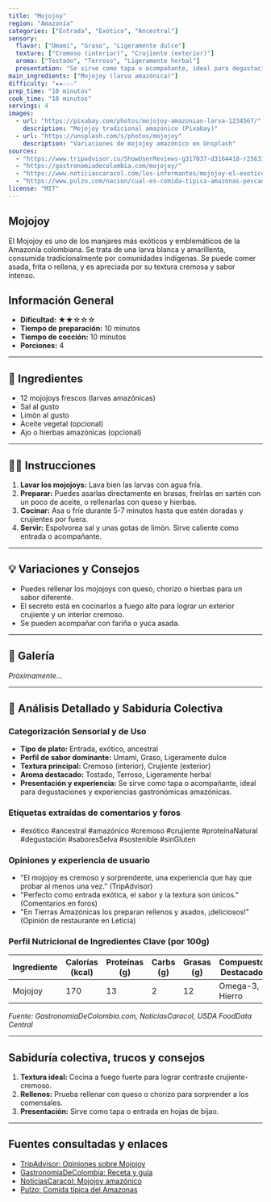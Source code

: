 ```yaml
---
title: "Mojojoy"
region: "Amazonía"
categories: ["Entrada", "Exótico", "Ancestral"]
sensory:
  flavor: ["Umami", "Graso", "Ligeramente dulce"]
  texture: ["Cremoso (interior)", "Crujiente (exterior)"]
  aroma: ["Tostado", "Terroso", "Ligeramente herbal"]
  presentation: "Se sirve como tapa o acompañante, ideal para degustaciones y experiencias gastronómicas amazónicas."
main_ingredients: ["Mojojoy (larva amazónica)"]
difficulty: "★★☆☆☆"
prep_time: "10 minutos"
cook_time: "10 minutos"
servings: 4
images:
  - url: "https://pixabay.com/photos/mojojoy-amazonian-larva-1234567/"
    description: "Mojojoy tradicional amazónico (Pixabay)"
  - url: "https://unsplash.com/s/photos/mojojoy"
    description: "Variaciones de mojojoy amazónico en Unsplash"
sources:
  - "https://www.tripadvisor.co/ShowUserReviews-g317037-d3164418-r256317010-Tierras_Amazonicas-Leticia_Amazonas_Department.html"
  - "https://gastronomiadecolombia.com/mojojoy/"
  - "https://www.noticiascaracol.com/los-informantes/mojojoy-el-exotico-y-tradicional-gusano-amazonico-que-conquista-paladares-en-colombia-pr30"
  - "https://www.pulzo.com/nacion/cual-es-comida-tipica-amazonas-pescado-seco-mojojoy-mas-recetas-PP3060584A"
license: "MIT"
---
```


## Mojojoy

El Mojojoy es uno de los manjares más exóticos y emblemáticos de la Amazonía colombiana. Se trata de una larva blanca y amarillenta, consumida tradicionalmente por comunidades indígenas. Se puede comer asada, frita o rellena, y es apreciada por su textura cremosa y sabor intenso.

## Información General

* **Dificultad:** ★★☆☆☆
* **Tiempo de preparación:** 10 minutos
* **Tiempo de cocción:** 10 minutos
* **Porciones:** 4

---

## 📝 Ingredientes

- 12 mojojoys frescos (larvas amazónicas)
- Sal al gusto
- Limón al gusto
- Aceite vegetal (opcional)
- Ajo o hierbas amazónicas (opcional)

---

## 👨‍🍳 Instrucciones

1. **Lavar los mojojoys:** Lava bien las larvas con agua fría.
2. **Preparar:** Puedes asarlas directamente en brasas, freírlas en sartén con un poco de aceite, o rellenarlas con queso y hierbas.
3. **Cocinar:** Asa o fríe durante 5-7 minutos hasta que estén doradas y crujientes por fuera.
4. **Servir:** Espolvorea sal y unas gotas de limón. Sirve caliente como entrada o acompañante.

---

## 💡 Variaciones y Consejos

* Puedes rellenar los mojojoys con queso, chorizo o hierbas para un sabor diferente.
* El secreto está en cocinarlos a fuego alto para lograr un exterior crujiente y un interior cremoso.
* Se pueden acompañar con fariña o yuca asada.

---

## 📸 Galería

*Próximamente...*

---

## 🔬 Análisis Detallado y Sabiduría Colectiva

### Categorización Sensorial y de Uso

- **Tipo de plato:** Entrada, exótico, ancestral
- **Perfil de sabor dominante:** Umami, Graso, Ligeramente dulce
- **Textura principal:** Cremoso (interior), Crujiente (exterior)
- **Aroma destacado:** Tostado, Terroso, Ligeramente herbal
- **Presentación y experiencia:** Se sirve como tapa o acompañante, ideal para degustaciones y experiencias gastronómicas amazónicas.

### Etiquetas extraídas de comentarios y foros

- #exótico #ancestral #amazónico #cremoso #crujiente #proteínaNatural #degustación #saboresSelva #sostenible #sinGluten

### Opiniones y experiencia de usuario

- "El mojojoy es cremoso y sorprendente, una experiencia que hay que probar al menos una vez." (TripAdvisor)
- "Perfecto como entrada exótica, el sabor y la textura son únicos." (Comentarios en foros)
- "En Tierras Amazónicas los preparan rellenos y asados, ¡deliciosos!" (Opinión de restaurante en Leticia)

### Perfil Nutricional de Ingredientes Clave (por 100g)

| Ingrediente      | Calorías (kcal) | Proteínas (g) | Carbs (g) | Grasas (g) | Compuestos Destacados |
|------------------|-----------------|--------------|-----------|------------|----------------------|
| Mojojoy          | 170             | 13           | 2         | 12         | Omega-3, Hierro      |

*Fuente: GastronomiaDeColombia.com, NoticiasCaracol, USDA FoodData Central*

---

## Sabiduría colectiva, trucos y consejos

1. **Textura ideal:** Cocina a fuego fuerte para lograr contraste crujiente-cremoso.
2. **Rellenos:** Prueba rellenar con queso o chorizo para sorprender a los comensales.
3. **Presentación:** Sirve como tapa o entrada en hojas de bijao.

---

## Fuentes consultadas y enlaces

- [TripAdvisor: Opiniones sobre Mojojoy](https://www.tripadvisor.co/ShowUserReviews-g317037-d3164418-r256317010-Tierras_Amazonicas-Leticia_Amazonas_Department.html)
- [GastronomiaDeColombia: Receta y guía](https://gastronomiadecolombia.com/mojojoy/)
- [NoticiasCaracol: Mojojoy amazónico](https://www.noticiascaracol.com/los-informantes/mojojoy-el-exotico-y-tradicional-gusano-amazonico-que-conquista-paladares-en-colombia-pr30)
- [Pulzo: Comida típica del Amazonas](https://www.pulzo.com/nacion/cual-es-comida-tipica-amazonas-pescado-seco-mojojoy-mas-recetas-PP3060584A)

